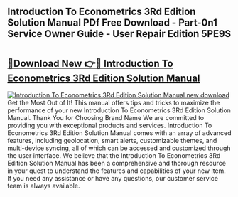 ## Introduction To Econometrics 3Rd Edition Solution Manual PDf Free Download - Part-0n1 Service Owner Guide - User Repair Edition 5PE9S

# <h2><a href="http://bc75834.oget.top/?id=Introduction+To+Econometrics+3Rd+Edition+Solution+Manual">🔗Download New 👉🔴 Introduction To Econometrics 3Rd Edition Solution Manual</a></h2>

[![Introduction To Econometrics 3Rd Edition Solution Manual new download](https://i.imgur.com/5g1atiW.png)](http://bc75834.oget.top/?id=Introduction+To+Econometrics+3Rd+Edition+Solution+Manual)
Get the Most Out of It! This manual offers tips and tricks to maximize the performance of your new Introduction To Econometrics 3Rd Edition Solution Manual. Thank You for Choosing Brand Name We are committed to providing you with exceptional products and services. Introduction To Econometrics 3Rd Edition Solution Manual comes with an array of advanced features, including geolocation, smart alerts, customizable themes, and multi-device syncing, all of which can be accessed and customized through the user interface. We believe that the Introduction To Econometrics 3Rd Edition Solution Manual has been a comprehensive and thorough resource in your quest to understand the features and capabilities of your new item. If you need any assistance or have any questions, our customer service team is always available.
